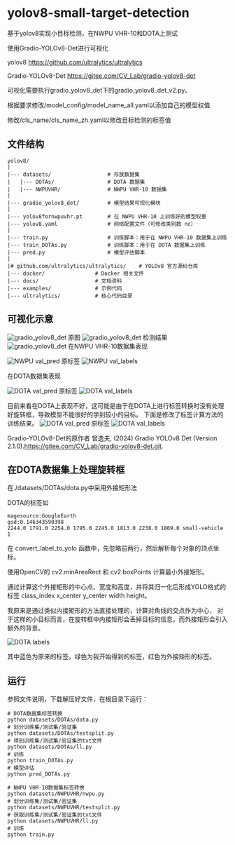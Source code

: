 # yolov8-small-target-detection

基于yolov8实现小目标检测，在NWPU VHR-10和DOTA上测试

使用Gradio-YOLOv8-Det进行可视化

yolov8  https://github.com/ultralytics/ultralytics

Gradio-YOLOv8-Det  https://gitee.com/CV_Lab/gradio-yolov8-det

可视化需要执行gradio_yolov8_det下的gradio_yolov8_det_v2.py。

根据要求修改/model_config/model_name_all.yaml以添加自己的模型权值

修改/cls_name/cls_name_zh.yaml以修改目标检测的标签值

## 文件结构

    yolov8/
    |
    |--- datasets/                  # 存放数据集
    |   |--- DOTAs/                 # DOTA 数据集
    |   |--- NWPUVHR/               # NWPU VHR-10 数据集
    |
    |--- gradio_yolov8_det/         # 模型结果可视化模块
    |
    |--- yolov8fornwpuvhr.pt        # 在 NWPU VHR-10 上训练好的模型权重
    |--- yolov8.yaml                # 网络配置文件（可修改类别数 nc）
    |
    |--- train.py                   # 训练脚本：用于在 NWPU VHR-10 数据集上训练
    |--- train_DOTAs.py             # 训练脚本：用于在 DOTA 数据集上训练
    |--- pred.py                    # 模型评估脚本
    |
    |# github.com/ultralytics/ultralytics/    # YOLOv8 官方源码仓库
    |--- docker/                # Docker 相关文件
    |--- docs/                  # 文档资料
    |--- examples/              # 示例代码
    |--- ultralytics/           # 核心代码目录

## 可视化示意

![gradio_yolov8_det](./png/gradio_yolov8_det_examples.png "gradio_yolov8_det")
原图
![gradio_yolov8_det](./png/img_nwpu_test_raw.jpg "gradio_yolov8_det")
检测结果
![gradio_yolov8_det](./png/img_nwpu_test_det.jpg "gradio_yolov8_det")
在NWPU VHR-10数据集表现

![NWPU val_pred](./png/img_nwpu_val_pred.jpg "NWPU val_pred")
原标签
![NWPU val_labels](./png/img_nwpu_val_labels.jpg "NWPU val_labels")

在DOTA数据集表现

![DOTA val_pred](./png/img_dota_val_batch0_pred.jpg "DOTA val_pred")
原标签
![DOTA val_labels](./png/img_dota_val_batch0_labels.jpg "DOTA val_labels")

目前来看在DOTA上表现不好，这可能是由于在DOTA上进行标签转换时没有处理好旋转框，导致模型不能很好的学到较小的目标。
下面是修改了标签计算方法的训练结果。
![DOTA val_pred](./png/img_dota_val_batch1_pred_v2.jpg "DOTA val_pred")
原标签
![DOTA val_labels](./png/img_dota_val_batch1_labels_v2.jpg "DOTA val_labels")

Gradio-YOLOv8-Det的原作者  曾逸夫, (2024) Gradio YOLOv8 Det (Version 2.1.0).https://gitee.com/CV_Lab/gradio-yolov8-det.git.

## 在DOTA数据集上处理旋转框

在./datasets/DOTAs/dota.py中采用外接矩形法

DOTA的标签如

    magesource:GoogleEarth
    gsd:0.146343590398
    2244.0 1791.0 2254.0 1795.0 2245.0 1813.0 2238.0 1809.0 small-vehicle 1

在 convert_label_to_yolo 函数中，先忽略前两行，然后解析每个对象的顶点坐标。

使用OpenCV的 cv2.minAreaRect 和 cv2.boxPoints 计算最小外接矩形。

通过计算这个外接矩形的中心点、宽度和高度，并将其归一化后形成YOLO格式的标签 class_index x_center y_center width height。

我原来是通过类似内接矩形的方法直接处理的，计算对角线的交点作为中心，
对于这样的小目标而言，在旋转框中内接矩形会丢掉目标的信息，而外接矩形会引入额外的背景。

![DOTA labels](./png/label.png "labels")

其中蓝色为原来的标签，绿色为我开始得到的标签，红色为外接矩形的标签。

## 运行

参照文件说明，下载解压好文件，在根目录下运行：

    # DOTA数据集标签转换
    python datasets/DOTAs/dota.py
    # 划分训练集/测试集/验证集
    python datasets/DOTAs/testsplit.py
    # 得到训练集/测试集/验证集的txt文件
    python datasets/DOTAs/ll.py
    # 训练
    python train_DOTAs.py
    # 模型评估
    python pred_DOTAs.py

    # NWPU VHR-10数据集标签转换
    python datasets/NWPUVHR/nwpu.py
    # 划分训练集/测试集/验证集
    python datasets/NWPUVHR/testsplit.py
    # 获取训练集/测试集/验证集的txt文件
    python datasets/NWPUVHR/ll.py
    # 训练
    python train.py

